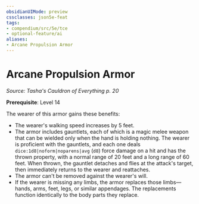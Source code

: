 ```yaml
---
obsidianUIMode: preview
cssclasses: json5e-feat
tags:
- compendium/src/5e/tce
- optional-feature/ai
aliases:
- Arcane Propulsion Armor
---
```

# Arcane Propulsion Armor
*Source: Tasha's Cauldron of Everything p. 20*  

**Prerequisite**: Level 14

The wearer of this armor gains these benefits:

- The wearer's walking speed increases by 5 feet.  
- The armor includes gauntlets, each of which is a magic melee weapon that can be wielded only when the hand is holding nothing. The wearer is proficient with the gauntlets, and each one deals `dice:1d8|noform|noparens|avg` (`d8`) force damage on a hit and has the thrown property, with a normal range of 20 feet and a long range of 60 feet. When thrown, the gauntlet detaches and flies at the attack's target, then immediately returns to the wearer and reattaches.  
- The armor can't be removed against the wearer's will.  
- If the wearer is missing any limbs, the armor replaces those limbs—hands, arms, feet, legs, or similar appendages. The replacements function identically to the body parts they replace.